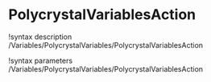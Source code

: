 <!-- MOOSE Documentation Stub: Remove this when content is added. -->

# PolycrystalVariablesAction

!syntax description /Variables/PolycrystalVariables/PolycrystalVariablesAction

!syntax parameters /Variables/PolycrystalVariables/PolycrystalVariablesAction
